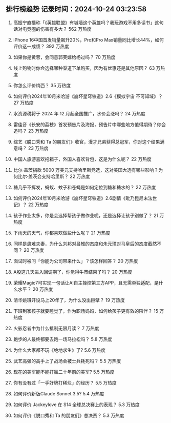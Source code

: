 
## 排行榜趋势 记录时间：2024-10-24 03:23:58
  
  1. 高振宁直播称「《英雄联盟》有城墙这个英雄吗？我玩游戏不用多读书」这句话对电竞圈的伤害有多大？ 562 万热度
    
  2. iPhone 16中国首发销量飙升20%，Pro和Pro Max销量同比增长44%，如何评价这一成绩？ 392 万热度
    
  3. 如果你是黄蓉，会同意郭芙嫁给杨过吗？ 70 万热度
    
  4. 线上购物时你会选择哪种渠道下单购买，因为有优惠还是其他原因？ 63 万热度
    
  5. 你怎么评价梅西？ 35 万热度
    
  6. 如何评价2024年10月米哈游《崩坏星穹铁道》2.6《模拟宇宙 不可知域》？ 27 万热度
    
  7. 水资源税将于 2024 年 12 月起全国推广，水价会涨吗？ 24 万热度
    
  8. 雷佳音《长安的荔枝》首发预告片及海报，预告片中哪些地方值得期待？你会追吗？ 23 万热度
    
  9. 综艺《脱口秀和 Ta 的朋友们》收官，漫才兄弟获得总冠军，你对这个结果满意吗？ 23 万热度
    
  10. 中国人旅游喜欢拖箱子，外国人喜欢背包，这是为什么呢？ 22 万热度
    
  11. 比尔·盖茨捐款 5000 万美元支持哈里斯竞选，这对美国大选有哪些影响？为何比尔·盖茨会支持哈里斯？ 22 万热度
    
  12. 糖几乎不挥发，蚂蚁、蚊子和苍蝇是如何定位到糖和糖水的？ 22 万热度
    
  13. 如何评价2024年10月米哈游《崩坏星穹铁道》2.6剧情《毗乃昆尼末法世记》？ 22 万热度
    
  14. 孩子作业太多，你是会选择帮孩子做作业呢，还是选择让孩子别做了？ 21 万热度
    
  15. 下雨天的天气，你都喜欢做些什么呢？ 21 万热度
    
  16. 同样是患难夫妻，为什么刘邦对吕雉的态度和朱元璋对马皇后的态度截然不同？ 20 万热度
    
  17. 面试时被问「你能为公司带来什么」？该怎样回答？ 20 万热度
    
  18. A股这几天进入回调期了，你觉得牛市结束了吗？ 20 万热度
    
  19. 荣耀Magic7可实现一句话让AI自主操控第三方APP，且无需单独适配，是什么水平？ 20 万热度
    
  20. 清华姚班开设马上20年了，为什么没出巨擘？ 19 万热度
    
  21. 下班到家孩子就要睡觉了，作为职场妈妈，如何给孩子更有效的陪伴？ 15 万热度
    
  22. 火影忍者中为什么抵制无限月读？ 7 万热度
    
  23. 跑步的人最终都要去跑一场马拉松吗？ 5.8 万热度
    
  24. 为什么大家都不玩《绝地求生》了? 5.6 万热度
    
  25. 武艺高强的高手上了战场会被士兵耗死吗？ 5.5 万热度
    
  26. 现在的美军能不能打赢二十年前的美军? 5.5 万热度
    
  27. 你有没有过「一手好牌打稀烂」的经历？ 5.5 万热度
    
  28. 如何评价新版Claude Sonnet 3.5? 5.4 万热度
    
  29. 如何评价 Jackeylove 在 S14 全球总决赛上的表现？ 5.3 万热度
    
  30. 如何评价《脱口秀和 Ta 的朋友们》总决赛？ 5.3 万热度
    